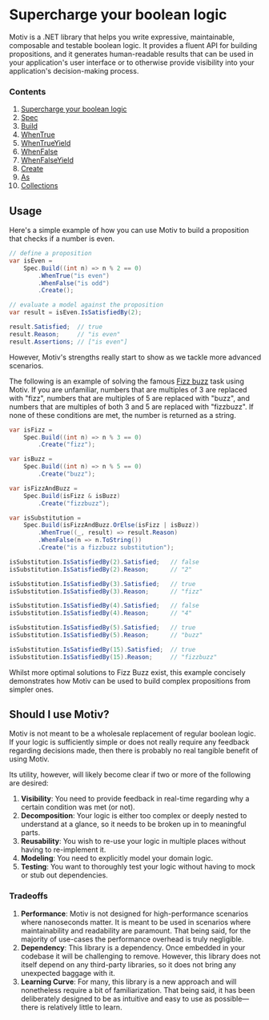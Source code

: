 ﻿# Supercharge your boolean logic

Motiv is a .NET library that helps you write expressive, maintainable, composable and testable boolean logic.
It provides a fluent API for building propositions, and it generates human-readable results that can be used in your 
application's user interface or to otherwise provide visibility into your application's decision-making process.

### Contents
1. [Supercharge your boolean logic](./README.md)
2. [Spec](./Spec.md)
3. [Build](./Build.md)
4. [WhenTrue](./WhenTrue.md)
5. [WhenTrueYield](./WhenTrueYield.md)
6. [WhenFalse](./WhenFalse.md)
7. [WhenFalseYield](./WhenFalseYield.md)
8. [Create](./Create.md)
9. [As](./As.md)
10. [Collections](./Collections.md)

## Usage

Here's a simple example of how you can use Motiv to build a proposition that checks if a number is even.

```csharp
// define a proposition
var isEven =
    Spec.Build((int n) => n % 2 == 0)
        .WhenTrue("is even")
        .WhenFalse("is odd")
        .Create();

// evaluate a model against the proposition
var result = isEven.IsSatisfiedBy(2);

result.Satisfied;  // true
result.Reason;     // "is even"
result.Assertions; // ["is even"]
```

However, Motiv's strengths really start to show as we tackle more advanced scenarios.

The following is an example of solving the famous [Fizz buzz](https://en.wikipedia.org/wiki/Fizz_buzz) task using 
Motiv.  If you are unfamiliar, numbers that are multiples of 3 are replaced with "fizz", numbers that are multiples of 5
are replaced with "buzz", and numbers that are multiples of both 3 and 5 are replaced with "fizzbuzz".
If none of these conditions are met, the number is returned as a string.

```csharp
var isFizz = 
    Spec.Build((int n) => n % 3 == 0)
        .Create("fizz");

var isBuzz =
    Spec.Build((int n) => n % 5 == 0)  
        .Create("buzz");

var isFizzAndBuzz =
    Spec.Build(isFizz & isBuzz)
        .Create("fizzbuzz");

var isSubstitution = 
    Spec.Build(isFizzAndBuzz.OrElse(isFizz | isBuzz))
        .WhenTrue((_, result) => result.Reason)
        .WhenFalse(n => n.ToString())
        .Create("is a fizzbuzz substitution");

isSubstitution.IsSatisfiedBy(2).Satisfied;   // false
isSubstitution.IsSatisfiedBy(2).Reason;      // "2"

isSubstitution.IsSatisfiedBy(3).Satisfied;   // true
isSubstitution.IsSatisfiedBy(3).Reason;      // "fizz"

isSubstitution.IsSatisfiedBy(4).Satisfied;   // false
isSubstitution.IsSatisfiedBy(4).Reason;      // "4"

isSubstitution.IsSatisfiedBy(5).Satisfied;   // true
isSubstitution.IsSatisfiedBy(5).Reason;      // "buzz"

isSubstitution.IsSatisfiedBy(15).Satisfied;  // true
isSubstitution.IsSatisfiedBy(15).Reason;     // "fizzbuzz"
```

Whilst more optimal solutions to Fizz Buzz exist, this example concisely demonstrates how Motiv can be used to build
complex propositions from simpler ones.

## Should I use Motiv?

Motiv is not meant to be a wholesale replacement of regular boolean logic.
If your logic is sufficiently simple or does not really require any feedback regarding decisions made, then there is 
probably no real tangible benefit of using Motiv.

Its utility, however, will likely become clear if two or more of the following are desired:

1. **Visibility**: You need to provide feedback in real-time regarding why a certain condition was met (or not).
2. **Decomposition**: Your logic is either too complex or deeply nested to understand at a glance, so it needs
   to be broken up in to meaningful parts.
3. **Reusability**: You wish to re-use your logic in multiple places without having to re-implement it.
4. **Modeling**: You need to explicitly model your domain logic.
5. **Testing**: You want to thoroughly test your logic without having to mock or stub out dependencies.

### Tradeoffs

1. **Performance**: Motiv is not designed for high-performance scenarios where nanoseconds matter.
   It is meant to be used in scenarios where maintainability and readability are paramount.
   That being said, for the majority of use-cases the performance overhead is truly negligible.
2. **Dependency**: This library is a dependency.
   Once embedded in your codebase it will be challenging to remove.
   However, this library does not itself depend on any third-party libraries, so it does not bring any unexpected
   baggage with it.
3. **Learning Curve**: For many, this library is a new approach and will nonetheless require a bit of familiarization.
   That being said, it has been deliberately designed to be as intuitive and easy to use as possible—there is
   relatively little to learn.